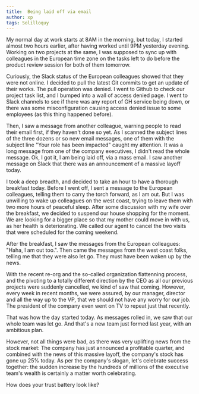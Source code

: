 ```yaml
---
title:  Being laid off via email
author: xp
tags: Solilloquy
---
```

My normal day at work starts at 8AM in the morning, but today, I started almost two hours earlier, after having worked until 9PM yesterday evening. Working on two projects at the same, I was supposed to sync up with colleagues in the European time zone on the tasks left to do before the product review session for both of them tomorrow.

Curiously, the Slack status of the European colleagues showed that they were not online. I decided to pull the latest Git commits to get an update of their works. The pull operation was denied. I went to Github to check our project task list, and I bumped into a wall of access denied page. I went to Slack channels to see if there was any report of GH service being down, or there was some misconfiguration causing access denied issue to some employees (as this thing happened before).

Then, I saw a message from another colleague, warning people to read their email first, if they haven't done so yet. As I scanned the subject lines of the three dozens or so new email messages, one of them with the subject line "Your role has been impacted" caught my attention. It was a long message from one of the company executives, I didn't read the whole message. Ok, I got it, I am being laid off, via a mass email. I saw another message on Slack that there was an announcement of a massive layoff today.

I took a deep breadth, and decided to take an hour to have a thorough breakfast today. Before I went off, I sent a message to the European colleagues, telling them to carry the torch forward, as I am out. But I was unwilling to wake up colleagues on the west coast, trying to leave them with two more hours of peaceful sleep. After some discussion with my wife over the breakfast, we decided to suspend our house shopping for the moment. We are looking for a bigger place so that my mother could move in with us, as her health is deteriorating. We called our agent to cancel the two visits that were scheduled for the coming weekend.

After the breakfast, I saw the messages from the European colleagues: "Haha, I am out too.". Then came the messages from the west coast folks, telling me that they were also let go. They must have been waken up by the news.

With the recent re-org and the so-called organization flattenning process, and the pivoting to a totally different direction by the CEO as all our previous projects were suddenly cancelled, we kind of saw that coming. However, every week in recent months, we were assured, by our manager, director and all the way up to the VP, that we should not have any worry for our job. The president of the company even went on TV to repeat just that recently.

That was how the day started today. As messages rolled in, we saw that our whole team was let go. And that's a new team just formed last year, with an ambitious plan.

However, not all things were bad, as there was very uplifting news from the stock market: The company has just announced a profitable quarter, and combined with the news of this massive layoff, the company's stock has gone up 25% today. As per the company's slogan, let's celebrate success together: the sudden increase by the hundreds of millions of the executive team's wealth is certainly a matter worth celebrating.

How does your trust battery look like?



